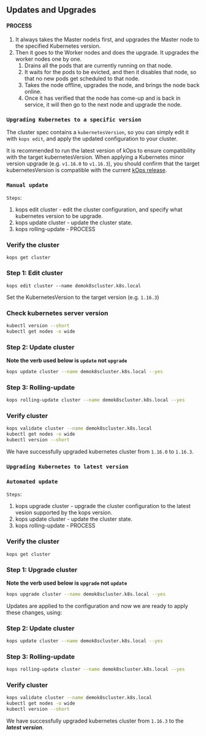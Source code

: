 
## Updates and Upgrades

#### PROCESS
1. It always takes the Master node\s first, and upgrades the Master node to the specified Kubernetes version.
2. Then it goes to the Worker nodes and does the upgrade. It upgrades the worker nodes one by one.
   1. Drains all the pods that are currently running on that node.
   2. It waits for the pods to be evicted, and then it disables that node, so that no new pods get scheduled to that node.
   3. Takes the node offline, upgrades the node, and brings the node back online.
   4. Once it has verified that the node has come-up and is back in service, it will then go to the next node and upgrade the node.

### **`Upgrading Kubernetes to a specific version`**

The cluster spec contains a `kubernetesVersion`, so you can simply edit it with `kops edit`, and apply the updated configuration to your cluster.

It is recommended to run the latest version of kOps to ensure compatibility with the target kubernetesVersion. When applying a Kubernetes minor version upgrade (e.g. `v1.16.0` to `v1.16.3`), you should confirm that the target kubernetesVersion is compatible with the current [kOps release](https://github.com/kubernetes/kops/releases).

### `Manual update`

`Steps`:

1. kops edit cluster - edit the cluster configuration, and specify what kubernetes version to be upgrade.
2. kops update cluster - update the cluster state.
3. kops rolling-update - PROCESS

### Verify the cluster

```shell
kops get cluster
```

### Step 1: Edit cluster

```shell
kops edit cluster --name demok8scluster.k8s.local
```

Set the KubernetesVersion to the target version (e.g. `1.16.3`)

### Check kubernetes server version

```sh
kubectl version --short
kubectl get nodes -o wide
```

### Step 2: Update cluster

**Note the verb used below is `update` not `upgrade`**

```sh
kops update cluster --name demok8scluster.k8s.local --yes
```

### Step 3: Rolling-update

```sh
kops rolling-update cluster --name demok8scluster.k8s.local --yes
```

### Verify cluster

```sh
kops validate cluster --name demok8scluster.k8s.local
kubectl get nodes -o wide
kubectl version --short
```

We have successfully upgraded kubernetes cluster from `1.16.0` to `1.16.3`.

### **`Upgrading Kubernetes to latest version`**

### `Automated update`

`Steps`:

1. kops upgrade cluster - upgrade the cluster configuration to the latest vesion supported by the kops version.
2. kops update cluster - update the cluster state.
3. kops rolling-update - PROCESS

### Verify the cluster

```shell
kops get cluster
```

### Step 1: Upgrade cluster

**Note the verb used below is `upgrade` not `update`**

```sh
kops upgrade cluster --name demok8scluster.k8s.local --yes
```
Updates are applied to the configuration and now we are ready to apply these changes, using:

### Step 2: Update cluster

```sh
kops update cluster --name demok8scluster.k8s.local --yes
```

### Step 3: Rolling-update

```sh
kops rolling-update cluster --name demok8scluster.k8s.local --yes
```

### Verify cluster

```sh
kops validate cluster --name demok8scluster.k8s.local
kubectl get nodes -o wide
kubectl version --short
```

We have successfully upgraded kubernetes cluster from `1.16.3` to the ***latest version***.